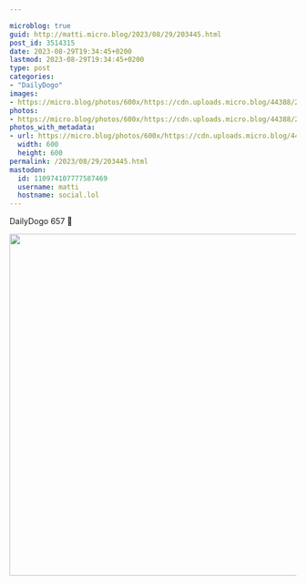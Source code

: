 ```yaml
---

microblog: true
guid: http://matti.micro.blog/2023/08/29/203445.html
post_id: 3514315
date: 2023-08-29T19:34:45+0200
lastmod: 2023-08-29T19:34:45+0200
type: post
categories:
- "DailyDogo"
images:
- https://micro.blog/photos/600x/https://cdn.uploads.micro.blog/44388/2023/b501f64dda16405c8d1dcf14162ae26f.jpg
photos:
- https://micro.blog/photos/600x/https://cdn.uploads.micro.blog/44388/2023/b501f64dda16405c8d1dcf14162ae26f.jpg
photos_with_metadata:
- url: https://micro.blog/photos/600x/https://cdn.uploads.micro.blog/44388/2023/b501f64dda16405c8d1dcf14162ae26f.jpg
  width: 600
  height: 600
permalink: /2023/08/29/203445.html
mastodon:
  id: 110974107777587469
  username: matti
  hostname: social.lol
---
```

DailyDogo 657 🐶

<img src="https://micro.blog/photos/600x/https://blog.martin-haehnel.de/uploads/2023/b501f64dda16405c8d1dcf14162ae26f.jpg" width="600" height="600" alt="" />
